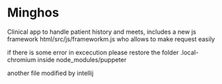 # Minghos
Clinical app to handle patient history and meets, includes a new js framework html/src/js/frameworkm.js who allows to make request easily

if there is some error in excecution please restore the folder .local-chromium inside node_modules/puppeter

another file modified by intellij

